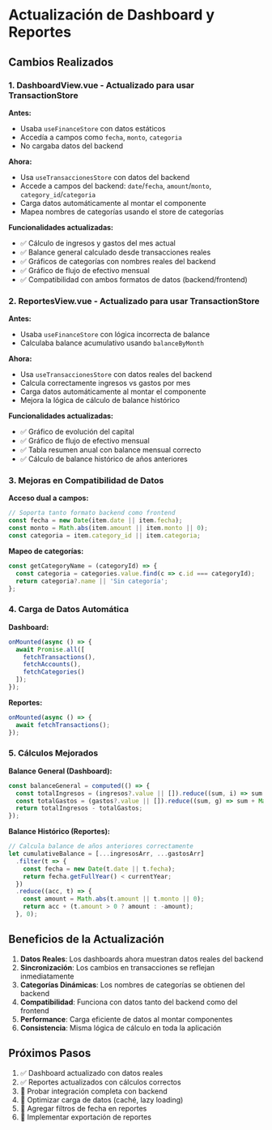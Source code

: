 # Actualización de Dashboard y Reportes

## Cambios Realizados

### 1. DashboardView.vue - Actualizado para usar TransactionStore

**Antes:**
- Usaba `useFinanceStore` con datos estáticos
- Accedía a campos como `fecha`, `monto`, `categoria`
- No cargaba datos del backend

**Ahora:**
- Usa `useTransaccionesStore` con datos del backend
- Accede a campos del backend: `date`/`fecha`, `amount`/`monto`, `category_id`/`categoria`
- Carga datos automáticamente al montar el componente
- Mapea nombres de categorías usando el store de categorías

**Funcionalidades actualizadas:**
- ✅ Cálculo de ingresos y gastos del mes actual
- ✅ Balance general calculado desde transacciones reales
- ✅ Gráficos de categorías con nombres reales del backend
- ✅ Gráfico de flujo de efectivo mensual
- ✅ Compatibilidad con ambos formatos de datos (backend/frontend)

### 2. ReportesView.vue - Actualizado para usar TransactionStore

**Antes:**
- Usaba `useFinanceStore` con lógica incorrecta de balance
- Calculaba balance acumulativo usando `balanceByMonth`

**Ahora:**
- Usa `useTransaccionesStore` con datos reales del backend
- Calcula correctamente ingresos vs gastos por mes
- Carga datos automáticamente al montar el componente
- Mejora la lógica de cálculo de balance histórico

**Funcionalidades actualizadas:**
- ✅ Gráfico de evolución del capital
- ✅ Gráfico de flujo de efectivo mensual
- ✅ Tabla resumen anual con balance mensual correcto
- ✅ Cálculo de balance histórico de años anteriores

### 3. Mejoras en Compatibilidad de Datos

**Acceso dual a campos:**
```javascript
// Soporta tanto formato backend como frontend
const fecha = new Date(item.date || item.fecha);
const monto = Math.abs(item.amount || item.monto || 0);
const categoria = item.category_id || item.categoria;
```

**Mapeo de categorías:**
```javascript
const getCategoryName = (categoryId) => {
  const categoria = categories.value.find(c => c.id === categoryId);
  return categoria?.name || 'Sin categoría';
};
```

### 4. Carga de Datos Automática

**Dashboard:**
```javascript
onMounted(async () => {
  await Promise.all([
    fetchTransactions(),
    fetchAccounts(), 
    fetchCategories()
  ]);
});
```

**Reportes:**
```javascript
onMounted(async () => {
  await fetchTransactions();
});
```

### 5. Cálculos Mejorados

**Balance General (Dashboard):**
```javascript
const balanceGeneral = computed(() => {
  const totalIngresos = (ingresos?.value || []).reduce((sum, i) => sum + Math.abs(i.amount || i.monto || 0), 0);
  const totalGastos = (gastos?.value || []).reduce((sum, g) => sum + Math.abs(g.amount || g.monto || 0), 0);
  return totalIngresos - totalGastos;
});
```

**Balance Histórico (Reportes):**
```javascript
// Calcula balance de años anteriores correctamente
let cumulativeBalance = [...ingresosArr, ...gastosArr]
  .filter(t => {
    const fecha = new Date(t.date || t.fecha);
    return fecha.getFullYear() < currentYear;
  })
  .reduce((acc, t) => {
    const amount = Math.abs(t.amount || t.monto || 0);
    return acc + (t.amount > 0 ? amount : -amount);
  }, 0);
```

## Beneficios de la Actualización

1. **Datos Reales**: Los dashboards ahora muestran datos reales del backend
2. **Sincronización**: Los cambios en transacciones se reflejan inmediatamente
3. **Categorías Dinámicas**: Los nombres de categorías se obtienen del backend
4. **Compatibilidad**: Funciona con datos tanto del backend como del frontend
5. **Performance**: Carga eficiente de datos al montar componentes
6. **Consistencia**: Misma lógica de cálculo en toda la aplicación

## Próximos Pasos

1. ✅ Dashboard actualizado con datos reales
2. ✅ Reportes actualizados con cálculos correctos
3. 🔄 Probar integración completa con backend
4. 🔄 Optimizar carga de datos (caché, lazy loading)
5. 🔄 Agregar filtros de fecha en reportes
6. 🔄 Implementar exportación de reportes
